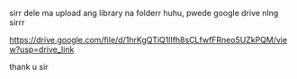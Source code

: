 sirr dele ma upload ang library na folderr huhu, pwede google drive nlng sirrr

https://drive.google.com/file/d/1hrKgQTiQ1lIfh8sCLfwfFRneo5UZkPQM/view?usp=drive_link

thank u sir
